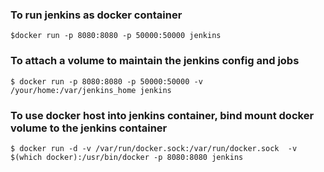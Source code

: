 ### To run jenkins as docker container


```
$docker run -p 8080:8080 -p 50000:50000 jenkins
```

### To attach a volume to maintain the jenkins config and jobs

```
$ docker run -p 8080:8080 -p 50000:50000 -v /your/home:/var/jenkins_home jenkins
```

### To use docker host into jenkins container, bind mount docker volume to the jenkins container

```
$ docker run -d -v /var/run/docker.sock:/var/run/docker.sock  -v $(which docker):/usr/bin/docker -p 8080:8080 jenkins
```
